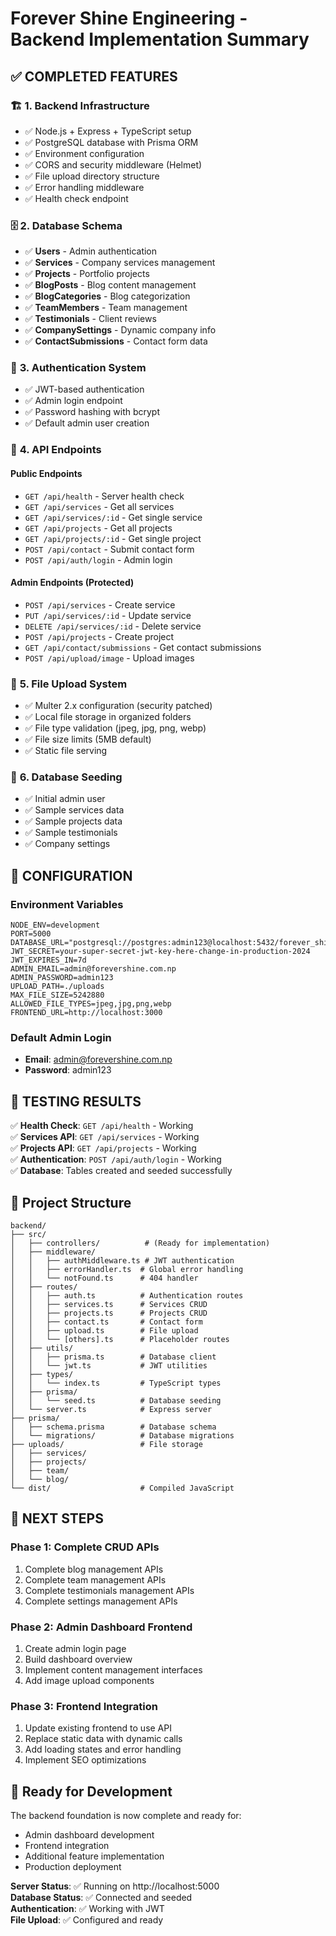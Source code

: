 # Forever Shine Engineering - Backend Implementation Summary

## ✅ **COMPLETED FEATURES**

### 🏗️ **1. Backend Infrastructure**
- ✅ Node.js + Express + TypeScript setup
- ✅ PostgreSQL database with Prisma ORM
- ✅ Environment configuration
- ✅ CORS and security middleware (Helmet)
- ✅ File upload directory structure
- ✅ Error handling middleware
- ✅ Health check endpoint

### 🗄️ **2. Database Schema**
- ✅ **Users** - Admin authentication
- ✅ **Services** - Company services management
- ✅ **Projects** - Portfolio projects
- ✅ **BlogPosts** - Blog content management
- ✅ **BlogCategories** - Blog categorization
- ✅ **TeamMembers** - Team management
- ✅ **Testimonials** - Client reviews
- ✅ **CompanySettings** - Dynamic company info
- ✅ **ContactSubmissions** - Contact form data

### 🔐 **3. Authentication System**
- ✅ JWT-based authentication
- ✅ Admin login endpoint
- ✅ Password hashing with bcrypt
- ✅ Default admin user creation

### 🚀 **4. API Endpoints**

#### **Public Endpoints**
- `GET /api/health` - Server health check
- `GET /api/services` - Get all services
- `GET /api/services/:id` - Get single service
- `GET /api/projects` - Get all projects  
- `GET /api/projects/:id` - Get single project
- `POST /api/contact` - Submit contact form
- `POST /api/auth/login` - Admin login

#### **Admin Endpoints (Protected)**
- `POST /api/services` - Create service
- `PUT /api/services/:id` - Update service
- `DELETE /api/services/:id` - Delete service
- `POST /api/projects` - Create project
- `GET /api/contact/submissions` - Get contact submissions
- `POST /api/upload/image` - Upload images

### 📁 **5. File Upload System**
- ✅ Multer 2.x configuration (security patched)
- ✅ Local file storage in organized folders
- ✅ File type validation (jpeg, jpg, png, webp)
- ✅ File size limits (5MB default)
- ✅ Static file serving

### 🌱 **6. Database Seeding**
- ✅ Initial admin user
- ✅ Sample services data
- ✅ Sample projects data
- ✅ Sample testimonials
- ✅ Company settings

## 🔧 **CONFIGURATION**

### **Environment Variables**
```env
NODE_ENV=development
PORT=5000
DATABASE_URL="postgresql://postgres:admin123@localhost:5432/forever_shine_db"
JWT_SECRET=your-super-secret-jwt-key-here-change-in-production-2024
JWT_EXPIRES_IN=7d
ADMIN_EMAIL=admin@forevershine.com.np
ADMIN_PASSWORD=admin123
UPLOAD_PATH=./uploads
MAX_FILE_SIZE=5242880
ALLOWED_FILE_TYPES=jpeg,jpg,png,webp
FRONTEND_URL=http://localhost:3000
```

### **Default Admin Login**
- **Email**: admin@forevershine.com.np
- **Password**: admin123

## 🧪 **TESTING RESULTS**

✅ **Health Check**: `GET /api/health` - Working  
✅ **Services API**: `GET /api/services` - Working  
✅ **Projects API**: `GET /api/projects` - Working  
✅ **Authentication**: `POST /api/auth/login` - Working  
✅ **Database**: Tables created and seeded successfully  

## 📂 **Project Structure**

```
backend/
├── src/
│   ├── controllers/          # (Ready for implementation)
│   ├── middleware/
│   │   ├── authMiddleware.ts # JWT authentication
│   │   ├── errorHandler.ts  # Global error handling
│   │   └── notFound.ts      # 404 handler
│   ├── routes/
│   │   ├── auth.ts          # Authentication routes
│   │   ├── services.ts      # Services CRUD
│   │   ├── projects.ts      # Projects CRUD
│   │   ├── contact.ts       # Contact form
│   │   ├── upload.ts        # File upload
│   │   └── [others].ts      # Placeholder routes
│   ├── utils/
│   │   ├── prisma.ts        # Database client
│   │   └── jwt.ts           # JWT utilities
│   ├── types/
│   │   └── index.ts         # TypeScript types
│   ├── prisma/
│   │   └── seed.ts          # Database seeding
│   └── server.ts            # Express server
├── prisma/
│   ├── schema.prisma        # Database schema
│   └── migrations/          # Database migrations
├── uploads/                 # File storage
│   ├── services/
│   ├── projects/
│   ├── team/
│   └── blog/
└── dist/                    # Compiled JavaScript
```

## 🎯 **NEXT STEPS**

### **Phase 1: Complete CRUD APIs**
1. Complete blog management APIs
2. Complete team management APIs
3. Complete testimonials management APIs
4. Complete settings management APIs

### **Phase 2: Admin Dashboard Frontend**
1. Create admin login page
2. Build dashboard overview
3. Implement content management interfaces
4. Add image upload components

### **Phase 3: Frontend Integration**
1. Update existing frontend to use API
2. Replace static data with dynamic calls
3. Add loading states and error handling
4. Implement SEO optimizations

## 🚀 **Ready for Development**

The backend foundation is now complete and ready for:
- Admin dashboard development
- Frontend integration
- Additional feature implementation
- Production deployment

**Server Status**: ✅ Running on http://localhost:5000  
**Database Status**: ✅ Connected and seeded  
**Authentication**: ✅ Working with JWT  
**File Upload**: ✅ Configured and ready  